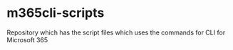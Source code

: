 # m365cli-scripts
Repository which has the script files which uses the commands for CLI for Microsoft 365
